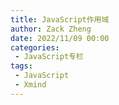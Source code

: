 ```yaml
---
title: JavaScript作用域
author: Zack Zheng
date: 2022/11/09 00:00
categories:
 - JavaScript专栏
tags:
 - JavaScript
 - Xmind
---
```



<simple-img src="https://gitee.com/zackzhengxy/picGallery/raw/main/imgs/JavaScript作用域.svg" />
